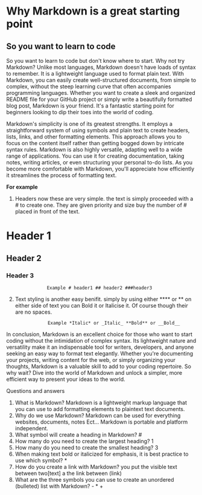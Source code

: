 # Why Markdown is a great starting point

## So you want to learn to code

So you want to learn to code but don't know where to start. Why not try Markdown? Unlike most languages, Markdown doesn't have loads of syntax to remember. It is a lightweight language used to format plain text. With Markdown, you can easily create well-structured documents, from simple to complex, without the steep learning curve that often accompanies programming languages. Whether you want to create a sleek and organized README file for your GitHub project or simply write a beautifully formatted blog post, Markdown is your friend. It's a fantastic starting point for beginners looking to dip their toes into the world of coding.

Markdown's simplicity is one of its greatest strengths. It employs a straightforward system of using symbols and plain text to create headers, lists, links, and other formatting elements. This approach allows you to focus on the content itself rather than getting bogged down by intricate syntax rules. Markdown is also highly versatile, adapting well to a wide range of applications. You can use it for creating documentation, taking notes, writing articles, or even structuring your personal to-do lists. As you become more comfortable with Markdown, you'll appreciate how efficiently it streamlines the process of formatting text.

**For example**

1. Headers now these are very simple. the text is simply proceeded with a # to create one. They are given priority and size buy the number of # placed in front of the text.

# Header 1

## Header 2

### Header 3

                   Example # header1 ## header2 ###header3


2. Text styling is another easy benifit. simply by using either **** or ** on either side of text you can Bold it or Italicise it. Of course though their are no spaces.

                   Example *Italic* or _Italic_ **Bold** or __Bold__

In conclusion, Markdown is an excellent choice for those who want to start coding without the intimidation of complex syntax. Its lightweight nature and versatility make it an indispensable tool for writers, developers, and anyone seeking an easy way to format text elegantly. Whether you're documenting your projects, writing content for the web, or simply organizing your thoughts, Markdown is a valuable skill to add to your coding repertoire. So why wait? Dive into the world of Markdown and unlock a simpler, more efficient way to present your ideas to the world.

Questions and answers

1. What is Markdown? Markdown is a lightweight markup language that you can use to add formatting elements to plaintext text documents.
2. Why do we use Markdown? Markdown can be used for everything websites, documents, notes Ect… Markdown is portable and platform independent.
3. What symbol will create a heading in Markdown? #
1. How many do you need to create the largest heading? 1
2. How many do you need to create the smallest heading? 3
4. When making text bold or italicized for emphasis, it is best practice to use which symbol? *
5. How do you create a link with Markdown? you put the visible text between two[text] a the link between (link)
6. What are the three symbols you can use to create an unordered (bulleted) list with Markdown? - * +

